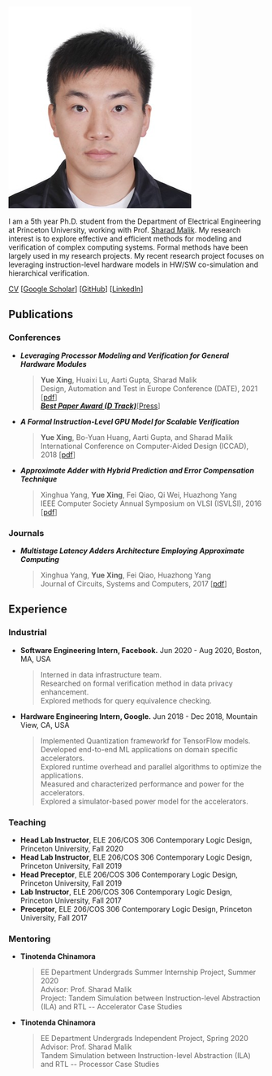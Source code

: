 ![profile-pic](img/YUEX-VISA.jpg)

I am a 5th year Ph.D. student from the Department of Electrical Engineering at Princeton University, working with Prof. [Sharad Malik](https://www.princeton.edu/~sharad/). 
My research interest is to explore effective and efficient methods for modeling and verification of complex computing systems. Formal methods have been largely used in my research projects. My recent research project focuses on leveraging instruction-level hardware models in HW/SW co-simulation and hierarchical verification.  

[CV](/files/cv.pdf) 
\[[Google Scholar](https://scholar.google.com/citations?user=gPszBPMAAAAJ&hl=en&oi=ao)] 
\[[GitHub](https://github.com/yuex1994)] 
\[[LinkedIn](https://www.linkedin.com/in/yue-xing-8b893810b/)]

## Publications

### Conferences
-  **_Leveraging Processor Modeling and Verification for General Hardware Modules_**
    > **Yue Xing**, Huaixi Lu, Aarti Gupta, Sharad Malik  
    > Design, Automation and Test in Europe Conference (DATE), 2021
    > \[[pdf](/files/date21.pdf)]  
    > **_[Best Paper Award (D Track)](https://www.date-conference.com/)_**\[[Press](https://ece.princeton.edu/news/research-team-wins-best-paper-award-generalized-design-verification-model)]  

-   **_A Formal Instruction-Level GPU Model for Scalable Verification_**
    > **Yue Xing**, Bo-Yuan Huang, Aarti Gupta, and Sharad Malik  
    > International Conference on Computer-Aided Design (ICCAD), 2018 
    > \[[pdf](/files/iccad18.pdf)]

-   **_Approximate Adder with Hybrid Prediction and Error Compensation Technique_**
    > Xinghua Yang, **Yue Xing**, Fei Qiao, Qi Wei, Huazhong Yang   
    > IEEE Computer Society Annual Symposium on VLSI (ISVLSI), 2016 
    > \[[pdf](/files/isvlsi16.pdf)]

### Journals

-   **_Multistage Latency Adders Architecture Employing Approximate Computing_**
    > Xinghua Yang, **Yue Xing**, Fei Qiao, Huazhong Yang  
    > Journal of Circuits, Systems and Computers, 2017 
    > \[[pdf](files/jcsc17.pdf)]

## Experience

### Industrial

-  **Software Engineering Intern, Facebook.** Jun 2020 - Aug 2020, Boston, MA, USA
    > Interned in data infrastructure team.  
    > Researched on formal verification method in data privacy enhancement.  
    > Explored methods for query equivalence checking. 

-   **Hardware Engineering Intern, Google.** Jun 2018 - Dec 2018, Mountain View, CA, USA 
    > Implemented Quantization frameworkf for TensorFlow models.  
    > Developed end-to-end ML applications on domain specific accelerators.  
    > Explored runtime overhead and parallel algorithms to optimize the applications.  
    > Measured and characterized performance and power for the accelerators.  
    > Explored a simulator-based power model for the accelerators.  

### Teaching

-   **Head Lab Instructor**, ELE 206/COS 306 Contemporary Logic Design, Princeton University, Fall 2020
-   **Head Lab Instructor**, ELE 206/COS 306 Contemporary Logic Design, Princeton University, Fall 2019
-   **Head Preceptor**, ELE 206/COS 306 Contemporary Logic Design, Princeton University, Fall 2019
-   **Lab Instructor**, ELE 206/COS 306 Contemporary Logic Design, Princeton University, Fall 2017
-   **Preceptor**, ELE 206/COS 306 Contemporary Logic Design, Princeton University, Fall 2017

### Mentoring

-   **Tinotenda Chinamora**
    > EE Department Undergrads Summer Internship Project, Summer 2020  
    > Advisor: Prof. Sharad Malik  
    > Project: Tandem Simulation between Instruction-level Abstraction (ILA) and RTL -- Accelerator Case Studies 

-   **Tinotenda Chinamora**
    > EE Department Undergrads Independent Project, Spring 2020  
    > Advisor: Prof. Sharad Malik  
    > Tandem Simulation between Instruction-level Abstraction (ILA) and RTL -- Processor Case Studies 
